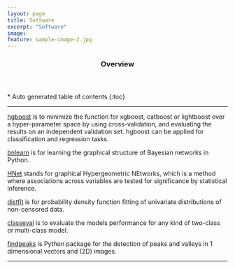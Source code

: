 ```yaml
---
layout: page
title: Software
excerpt: "Software"
image:
feature: sample-image-2.jpg
---
```




<section id="table-of-contents" class="toc">
  <header>
    <h3>Overview</h3>
  </header>
<div id="drawer" markdown="1">
*  Auto generated table of contents
{:toc}
</div>
</section><!-- /#table-of-contents -->


---


[hgboost](https://erdogant.github.io/hgboost/) is to minimize the function for xgboost, catboost or lightboost over a hyper-parameter space by using cross-validation, and evaluating the results on an independent validation set. hgboost can be applied for classification and regression tasks.

[bnlearn](https://erdogant.github.io/bnlearn/) is for learning the graphical structure of Bayesian networks in Python.

[HNet](https://erdogant.github.io/hnet/) stands for graphical Hypergeometric NEtworks, which is a method where associations across variables are tested for significance by statistical inference.

[distfit](https://erdogant.github.io/distfit/) is for probability density function fitting of univariate distributions of non-censored data.

[classeval](https://erdogant.github.io/classeval/) is to evaluate the models performance for any kind of two-class or multi-class model.

[findpeaks](https://erdogant.github.io/findpeaks/)  is Python package for the detection of peaks and valleys in 1 dimensional vectors and (2D) images.

---
